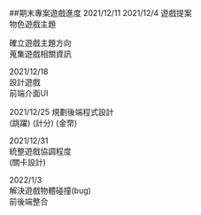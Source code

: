 ﻿##期末專案遊戲進度 2021/12/11
2021/12/4
遊戲提案<br/>
物色遊戲主題<br/>

確立遊戲主題方向<br/>
蒐集遊戲相關資訊<br/>

2021/12/18<br/>
設計遊戲<br/>
前端介面UI<br/>

2021/12/25
規劃後端程式設計<br/>
(跳躍) (計分) (金幣)<br/>

2021/12/31<br/>
統整遊戲協調程度<br/>
(關卡設計)<br/>

2022/1/3<br/>
解決遊戲物體碰撞(bug)<br/>
前後端整合<br/>